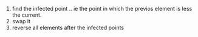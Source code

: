 1) find the infected point .. ie the point in which the previos element is less the current.
2) swap it
3) reverse all elements after the infected points